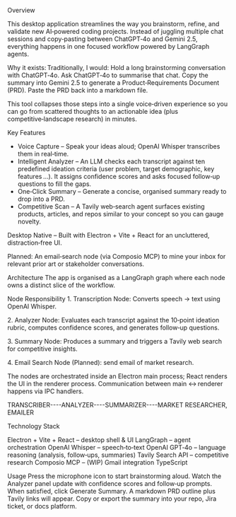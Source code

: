 Overview

This desktop application streamlines the way you brainstorm, refine, and validate new AI‑powered coding projects. Instead of juggling multiple chat sessions and copy‑pasting between ChatGPT‑4o and Gemini 2.5, everything happens in one focused workflow powered by LangGraph agents.

Why it exists: Traditionally, I would:
Hold a long brainstorming conversation with ChatGPT‑4o.
Ask ChatGPT‑4o to summarise that chat.
Copy the summary into Gemini 2.5 to generate a Product‑Requirements Document (PRD).
Paste the PRD back into a markdown file.

This tool collapses those steps into a single voice‑driven experience so you can go from scattered thoughts to an actionable idea (plus competitive‑landscape research) in minutes.

Key Features
- Voice Capture – Speak your ideas aloud; OpenAI Whisper transcribes them in real‑time.
- Intelligent Analyzer – An LLM checks each transcript against ten predefined ideation criteria (user problem, target demographic, key features …​). It assigns confidence scores and asks focused follow‑up questions to fill the gaps.
- One‑Click Summary – Generate a concise, organised summary ready to drop into a PRD.
- Competitive Scan – A Tavily web‑search agent surfaces existing products, articles, and repos similar to your concept so you can gauge novelty.


Desktop Native – Built with Electron + Vite + React for an uncluttered, distraction‑free UI.

Planned: An email‑search node (via Composio MCP) to mine your inbox for relevant prior art or stakeholder conversations.

Architecture
The app is organised as a LangGraph graph where each node owns a distinct slice of the workflow.

Node
Responsibility
1. Transcription Node: Converts speech → text using OpenAI Whisper.

2. Analyzer Node: Evaluates each transcript against the 10‑point ideation rubric, computes confidence scores, and generates follow‑up questions.

3. Summary Node: Produces a summary and triggers a Tavily web search for competitive insights.

4. Email Search Node (Planned): send email of market research.

The nodes are orchestrated inside an Electron main process; React renders the UI in the renderer process. Communication between main ↔ renderer happens via IPC handlers.

TRANSCRIBER----ANALYZER----SUMMARIZER----MARKET RESEARCHER, EMAILER

Technology Stack

Electron + Vite + React – desktop shell & UI
LangGraph – agent orchestration
OpenAI Whisper – speech‑to‑text
OpenAI GPT‑4o – language reasoning (analysis, follow‑ups, summaries)
Tavily Search API – competitive research
Composio MCP – (WIP) Gmail integration
TypeScript




Usage
Press the microphone icon to start brainstorming aloud.
Watch the Analyzer panel update with confidence scores and follow‑up prompts.
When satisfied, click Generate Summary. A markdown PRD outline plus Tavily links will appear.
Copy or export the summary into your repo, Jira ticket, or docs platform.






